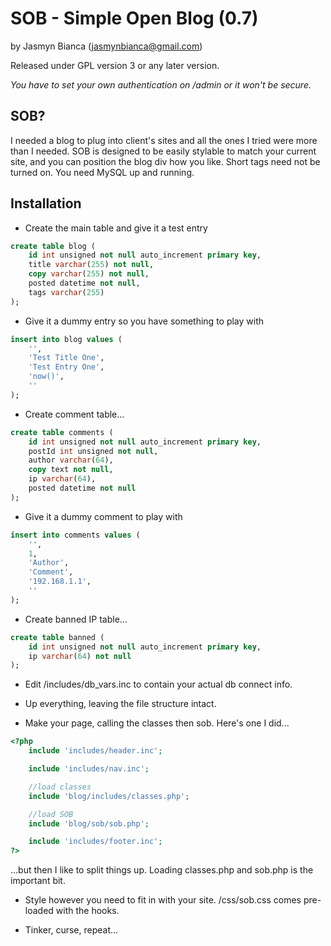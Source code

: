 SOB - Simple Open Blog (0.7)
============================

by Jasmyn Bianca (jasmynbianca@gmail.com)

Released under GPL version 3 or any later version.

*You have to set your own authentication on /admin or it won't be secure.*

SOB?
----
I needed a blog to plug into client's sites and all the ones I tried were more than I needed.
SOB is designed to be easily stylable to match your current site, and you can position the blog div how you like.
Short tags need not be turned on. You need MySQL up and running.

Installation
------------
* Create the main table and give it a test entry
```sql
create table blog (
    id int unsigned not null auto_increment primary key,
    title varchar(255) not null,
    copy varchar(255) not null,
    posted datetime not null,
    tags varchar(255)
);
```
* Give it a dummy entry so you have something to play with
```sql
insert into blog values (
    '',
    'Test Title One',
    'Test Entry One',
    'now()',
    ''
);
```

* Create comment table...

```sql
create table comments (
    id int unsigned not null auto_increment primary key,
    postId int unsigned not null,
    author varchar(64),
    copy text not null,
    ip varchar(64),
    posted datetime not null
);
```

* Give it a dummy comment to play with

```sql
insert into comments values (
    '',
    1,
    'Author',
    'Comment',
    '192.168.1.1',
    ''
);
```

* Create banned IP table...

```sql
create table banned (
    id int unsigned not null auto_increment primary key,
    ip varchar(64) not null
);
```

* Edit /includes/db_vars.inc to contain your actual db connect info.

* Up everything, leaving the file structure intact.

* Make your page, calling the classes then sob. Here's one I did...

```php
<?php
	include 'includes/header.inc';

	include 'includes/nav.inc';

	//load classes
	include 'blog/includes/classes.php';

	//load SOB
	include	'blog/sob/sob.php';

	include 'includes/footer.inc';
?>
```

...but then I like to split things up. Loading classes.php and sob.php is the important bit.

* Style however you need to fit in with your site. /css/sob.css comes pre-loaded with the hooks.

* Tinker, curse, repeat...
